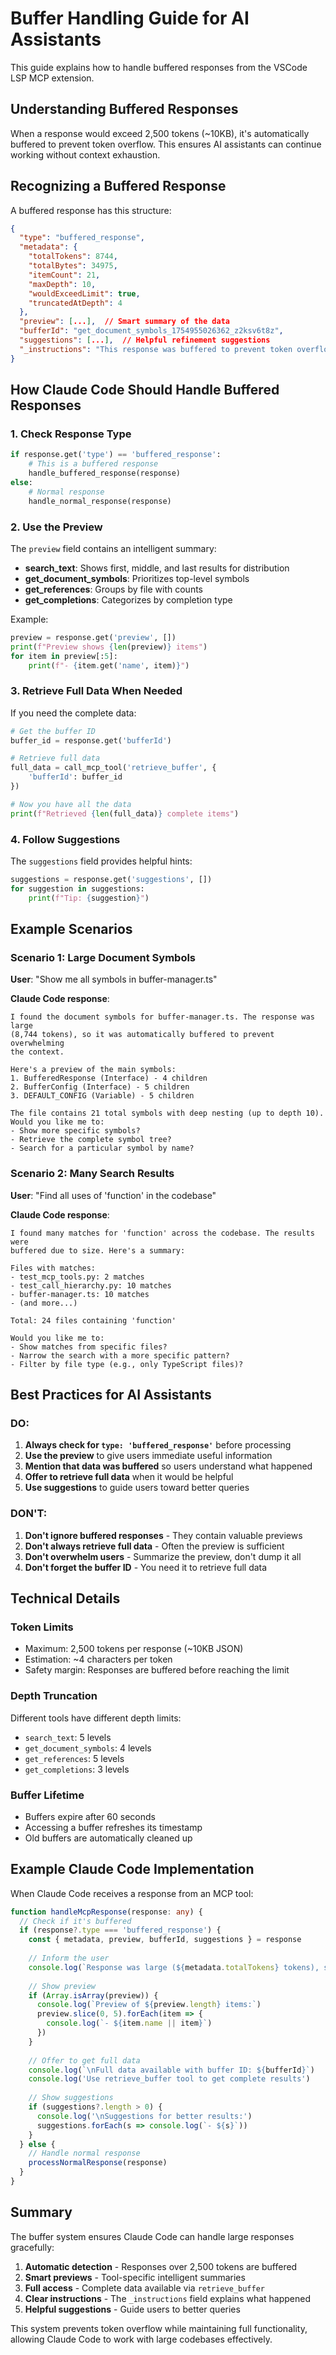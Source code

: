 # Buffer Handling Guide for AI Assistants

This guide explains how to handle buffered responses from the VSCode LSP MCP extension.

## Understanding Buffered Responses

When a response would exceed 2,500 tokens (~10KB), it's automatically buffered to prevent token overflow. This ensures AI assistants can continue working without context exhaustion.

## Recognizing a Buffered Response

A buffered response has this structure:

```json
{
  "type": "buffered_response",
  "metadata": {
    "totalTokens": 8744,
    "totalBytes": 34975,
    "itemCount": 21,
    "maxDepth": 10,
    "wouldExceedLimit": true,
    "truncatedAtDepth": 4
  },
  "preview": [...],  // Smart summary of the data
  "bufferId": "get_document_symbols_1754955026362_z2ksv6t8z",
  "suggestions": [...],  // Helpful refinement suggestions
  "_instructions": "This response was buffered to prevent token overflow..."
}
```

## How Claude Code Should Handle Buffered Responses

### 1. Check Response Type

```python
if response.get('type') == 'buffered_response':
    # This is a buffered response
    handle_buffered_response(response)
else:
    # Normal response
    handle_normal_response(response)
```

### 2. Use the Preview

The `preview` field contains an intelligent summary:

- **search_text**: Shows first, middle, and last results for distribution
- **get_document_symbols**: Prioritizes top-level symbols
- **get_references**: Groups by file with counts
- **get_completions**: Categorizes by completion type

Example:
```python
preview = response.get('preview', [])
print(f"Preview shows {len(preview)} items")
for item in preview[:5]:
    print(f"- {item.get('name', item)}")
```

### 3. Retrieve Full Data When Needed

If you need the complete data:

```python
# Get the buffer ID
buffer_id = response.get('bufferId')

# Retrieve full data
full_data = call_mcp_tool('retrieve_buffer', {
    'bufferId': buffer_id
})

# Now you have all the data
print(f"Retrieved {len(full_data)} complete items")
```

### 4. Follow Suggestions

The `suggestions` field provides helpful hints:

```python
suggestions = response.get('suggestions', [])
for suggestion in suggestions:
    print(f"Tip: {suggestion}")
```

## Example Scenarios

### Scenario 1: Large Document Symbols

**User**: "Show me all symbols in buffer-manager.ts"

**Claude Code response**:
```
I found the document symbols for buffer-manager.ts. The response was large 
(8,744 tokens), so it was automatically buffered to prevent overwhelming 
the context.

Here's a preview of the main symbols:
1. BufferedResponse (Interface) - 4 children
2. BufferConfig (Interface) - 5 children  
3. DEFAULT_CONFIG (Variable) - 5 children

The file contains 21 total symbols with deep nesting (up to depth 10).
Would you like me to:
- Show more specific symbols?
- Retrieve the complete symbol tree?
- Search for a particular symbol by name?
```

### Scenario 2: Many Search Results

**User**: "Find all uses of 'function' in the codebase"

**Claude Code response**:
```
I found many matches for 'function' across the codebase. The results were
buffered due to size. Here's a summary:

Files with matches:
- test_mcp_tools.py: 2 matches
- test_call_hierarchy.py: 10 matches
- buffer-manager.ts: 10 matches
- (and more...)

Total: 24 files containing 'function'

Would you like me to:
- Show matches from specific files?
- Narrow the search with a more specific pattern?
- Filter by file type (e.g., only TypeScript files)?
```

## Best Practices for AI Assistants

### DO:
1. **Always check for `type: 'buffered_response'`** before processing
2. **Use the preview** to give users immediate useful information
3. **Mention that data was buffered** so users understand what happened
4. **Offer to retrieve full data** when it would be helpful
5. **Use suggestions** to guide users toward better queries

### DON'T:
1. **Don't ignore buffered responses** - They contain valuable previews
2. **Don't always retrieve full data** - Often the preview is sufficient
3. **Don't overwhelm users** - Summarize the preview, don't dump it all
4. **Don't forget the buffer ID** - You need it to retrieve full data

## Technical Details

### Token Limits
- Maximum: 2,500 tokens per response (~10KB JSON)
- Estimation: ~4 characters per token
- Safety margin: Responses are buffered before reaching the limit

### Depth Truncation
Different tools have different depth limits:
- `search_text`: 5 levels
- `get_document_symbols`: 4 levels  
- `get_references`: 5 levels
- `get_completions`: 3 levels

### Buffer Lifetime
- Buffers expire after 60 seconds
- Accessing a buffer refreshes its timestamp
- Old buffers are automatically cleaned up

## Example Claude Code Implementation

When Claude Code receives a response from an MCP tool:

```typescript
function handleMcpResponse(response: any) {
  // Check if it's buffered
  if (response?.type === 'buffered_response') {
    const { metadata, preview, bufferId, suggestions } = response
    
    // Inform the user
    console.log(`Response was large (${metadata.totalTokens} tokens), showing preview`)
    
    // Show preview
    if (Array.isArray(preview)) {
      console.log(`Preview of ${preview.length} items:`)
      preview.slice(0, 5).forEach(item => {
        console.log(`- ${item.name || item}`)
      })
    }
    
    // Offer to get full data
    console.log(`\nFull data available with buffer ID: ${bufferId}`)
    console.log('Use retrieve_buffer tool to get complete results')
    
    // Show suggestions
    if (suggestions?.length > 0) {
      console.log('\nSuggestions for better results:')
      suggestions.forEach(s => console.log(`- ${s}`))
    }
  } else {
    // Handle normal response
    processNormalResponse(response)
  }
}
```

## Summary

The buffer system ensures Claude Code can handle large responses gracefully:

1. **Automatic detection** - Responses over 2,500 tokens are buffered
2. **Smart previews** - Tool-specific intelligent summaries
3. **Full access** - Complete data available via `retrieve_buffer`
4. **Clear instructions** - The `_instructions` field explains what happened
5. **Helpful suggestions** - Guide users to better queries

This system prevents token overflow while maintaining full functionality, allowing Claude Code to work with large codebases effectively.
